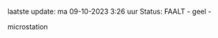 laatste update: 
ma 09-10-2023  3:26   uur 
Status: FAALT - geel - 
<div class="service Y">microstation</div>
